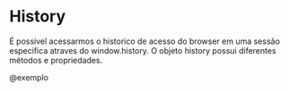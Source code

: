 # History #

É possivel acessarmos o historico de acesso do browser em uma sessão especifica atraves do window.history. O objeto history possui diferentes métodos e propriedades.

@exemplo
```bash
```